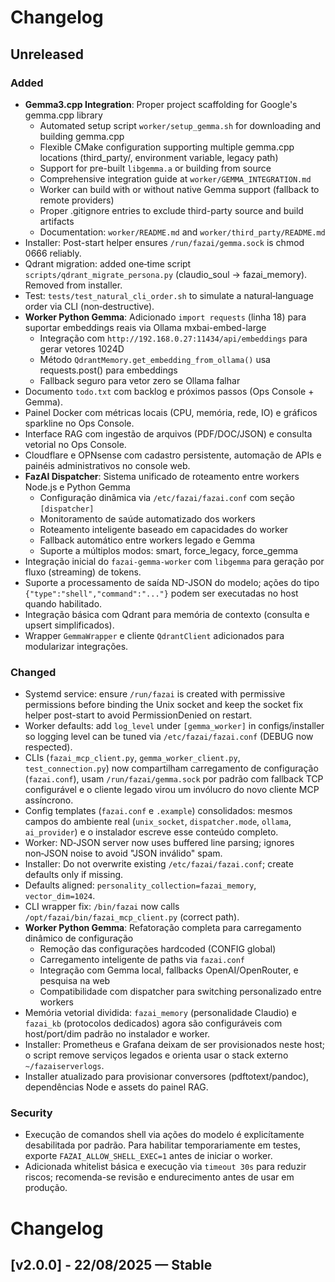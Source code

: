 # Changelog

## Unreleased

### Added
- **Gemma3.cpp Integration**: Proper project scaffolding for Google's gemma.cpp library
  - Automated setup script `worker/setup_gemma.sh` for downloading and building gemma.cpp
  - Flexible CMake configuration supporting multiple gemma.cpp locations (third_party/, environment variable, legacy path)
  - Support for pre-built `libgemma.a` or building from source
  - Comprehensive integration guide at `worker/GEMMA_INTEGRATION.md`
  - Worker can build with or without native Gemma support (fallback to remote providers)
  - Proper .gitignore entries to exclude third-party source and build artifacts
  - Documentation: `worker/README.md` and `worker/third_party/README.md`
- Installer: Post-start helper ensures `/run/fazai/gemma.sock` is chmod 0666 reliably.
- Qdrant migration: added one‑time script `scripts/qdrant_migrate_persona.py` (claudio_soul → fazai_memory). Removed from installer.
- Test: `tests/test_natural_cli_order.sh` to simulate a natural‑language order via CLI (non‑destructive).
- **Worker Python Gemma**: Adicionado `import requests` (linha 18) para suportar embeddings reais via Ollama mxbai-embed-large
  - Integração com `http://192.168.0.27:11434/api/embeddings` para gerar vetores 1024D
  - Método `QdrantMemory.get_embedding_from_ollama()` usa requests.post() para embeddings
  - Fallback seguro para vetor zero se Ollama falhar
- Documento `todo.txt` com backlog e próximos passos (Ops Console + Gemma).
- Painel Docker com métricas locais (CPU, memória, rede, IO) e gráficos sparkline no Ops Console.
- Interface RAG com ingestão de arquivos (PDF/DOC/JSON) e consulta vetorial no Ops Console.
- Cloudflare e OPNsense com cadastro persistente, automação de APIs e painéis administrativos no console web.
- **FazAI Dispatcher**: Sistema unificado de roteamento entre workers Node.js e Python Gemma
  - Configuração dinâmica via `/etc/fazai/fazai.conf` com seção `[dispatcher]`
  - Monitoramento de saúde automatizado dos workers
  - Roteamento inteligente baseado em capacidades do worker
  - Fallback automático entre workers legado e Gemma
  - Suporte a múltiplos modos: smart, force_legacy, force_gemma
- Integração inicial do `fazai-gemma-worker` com `libgemma` para geração por fluxo (streaming) de tokens.
- Suporte a processamento de saída ND-JSON do modelo; ações do tipo `{"type":"shell","command":"..."}` podem ser executadas no host quando habilitado.
- Integração básica com Qdrant para memória de contexto (consulta e upsert simplificados).
- Wrapper `GemmaWrapper` e cliente `QdrantClient` adicionados para modularizar integrações.

### Changed
- Systemd service: ensure `/run/fazai` is created with permissive permissions before binding the Unix socket and keep the socket fix helper post-start to avoid PermissionDenied on restart.
- Worker defaults: add `log_level` under `[gemma_worker]` in configs/installer so logging level can be tuned via `/etc/fazai/fazai.conf` (DEBUG now respected).
- CLIs (`fazai_mcp_client.py`, `gemma_worker_client.py`, `test_connection.py`) now compartilham carregamento de configuração (`fazai.conf`), usam `/run/fazai/gemma.sock` por padrão com fallback TCP configurável e o cliente legado virou um invólucro do novo cliente MCP assíncrono.
- Config templates (`fazai.conf` e `.example`) consolidados: mesmos campos do ambiente real (`unix_socket`, `dispatcher.mode`, `ollama`, `ai_provider`) e o instalador escreve esse conteúdo completo.
- Worker: ND‑JSON server now uses buffered line parsing; ignores non‑JSON noise to avoid "JSON inválido" spam.
- Installer: Do not overwrite existing `/etc/fazai/fazai.conf`; create defaults only if missing.
- Defaults aligned: `personality_collection=fazai_memory`, `vector_dim=1024`.
- CLI wrapper fix: `/bin/fazai` now calls `/opt/fazai/bin/fazai_mcp_client.py` (correct path).
- **Worker Python Gemma**: Refatoração completa para carregamento dinâmico de configuração
  - Remoção das configurações hardcoded (CONFIG global)
  - Carregamento inteligente de paths via `fazai.conf`
  - Integração com Gemma local, fallbacks OpenAI/OpenRouter, e pesquisa na web
  - Compatibilidade com dispatcher para switching personalizado entre workers
- Memória vetorial dividida: `fazai_memory` (personalidade Claudio) e `fazai_kb` (protocolos dedicados) agora são configuráveis com host/port/dim padrão no instalador e worker.
- Installer: Prometheus e Grafana deixam de ser provisionados neste host; o script remove serviços legados e orienta usar o stack externo `~/fazaiserverlogs`.
- Installer atualizado para provisionar conversores (pdftotext/pandoc), dependências Node e assets do painel RAG.

### Security
- Execução de comandos shell via ações do modelo é explicítamente desabilitada por padrão. Para habilitar temporariamente em testes, exporte `FAZAI_ALLOW_SHELL_EXEC=1` antes de iniciar o worker.
- Adicionada whitelist básica e execução via `timeout 30s` para reduzir riscos; recomenda-se revisão e endurecimento antes de usar em produção.

# Changelog

## [v2.0.0] - 22/08/2025 — Stable

